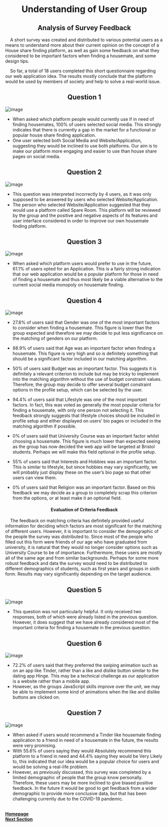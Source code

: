 <h1 align="center">Understanding of User Group</h1>

<h2 align="center">Analysis of Survey Feedback</h2>

<p>&nbsp;&nbsp;&nbsp;&nbsp;A short survey was created and distributed to various potential users as a means to understand more about their current opinion on the concept of a House share finding platform, as well as gain some feedback on what they considered to be important factors when finding a housemate, and some design tips.</p>

<p>&nbsp;&nbsp;&nbsp;&nbsp;So far, a total of 18 users completed this short questionnaire regarding our web application idea. The results mostly conclude that the platform would be used by members of society and help to solve a real-world issue.</p>

<h2 align="center">Question 1</h2>

![image](https://user-images.githubusercontent.com/74371711/116882465-62b4a600-ac1c-11eb-88c8-a13f2768eead.png)

- When asked which platform people would currently use if in need of finding housemates, 100% of users selected social media. This strongly indicates that there is currently a gap in the market for a functional or popular house share finding application.
- One user selected both Social Media and Website/Application, suggesting they would be inclined to use both platforms. Our aim is to make our platform more engaging and easier to use than house share pages on social media.

<h2 align="center">Question 2</h2>

![image](https://user-images.githubusercontent.com/74371711/116882613-90015400-ac1c-11eb-9902-b1a5b6a8165c.png)

- This question was interpreted incorrectly by 4 users, as it was only supposed to be answered by users who selected Website/Application.
- The person who selected Website/Application suggested that they would use a platform called Spare Room. This platform will be reviewed by the group and the positive and negative aspects of its features and user interface considered in order to improve our own housemate finding platform.


<h2 align="center">Question 3</h2>

![image](https://user-images.githubusercontent.com/74371711/116882696-a60f1480-ac1c-11eb-9bd6-447a7af96455.png)

- When asked which platform users would prefer to use in the future, 61.1% of users opted for an Application. This is a fairly strong indication that our web application would be a popular platform for those in need of finding a housemate and thus most likely be a viable alternative to the current social media monopoly on housemate finding.

<h2 align="center">Question 4</h2>

![image](https://user-images.githubusercontent.com/74371711/116882746-b4f5c700-ac1c-11eb-85c9-3d3bedaf85b1.png)

- 27.8% of users said that Gender was one of the most important factors to consider when finding a housemate. This figure is lower than the group expected and therefore we may decide to put less significance on the matching of genders on our platform.

- 88.9% of users said that Age was an important factor when finding a housemate. This figure is very high and so is definitely something that should be a significant factor included in our matching algorithm. 

- 50% of users said Budget was an important factor. This suggests it is definitely a relevant criterion to include but may be tricky to implement into the matching algorithm without the use of budget constraint values. Therefore, the group may decide to offer several budget constraint options in the profile setup, which can be selected by the user.

- 94.4% of users said that Lifestyle was one of the most important factors. In fact, this was voted as generally the most popular criteria for finding a housemate, with only one person not selecting it. This feedback strongly suggests that lifestyle choices should be included in profile setup and either displayed on users’ bio pages or included in the matching algorithm if possible.

- 0% of users said that University Course was an important factor whilst choosing a housemate. This figure is much lower than expected seeing as the group has now decided the web app will be targeted at Bristol students. Perhaps we will make this field optional in the profile setup. 

- 55% of users said that Interests and Hobbies was an important factor. This is similar to lifestyle, but since hobbies may vary significantly, we will probably just display these on the user’s bio page so that other users can view them.

- 0% of users said that Religion was an important factor. Based on this feedback we may decide as a group to completely scrap this criterion from the options, or at least make it an optional field.

<h4 align="center">Evaluation of Criteria Feedback</h4>

<p>&nbsp;&nbsp;&nbsp;&nbsp;The feedback on matching criteria has definitely provided useful information for deciding which factors are most significant for the matching of different users. However, it is important to consider the demographic of the people the survey was distributed to. Since most of the people who filled out this form were friends of our age who have graduated from university, it is natural that they would no longer consider options such as University Course to be of importance. Furthermore, these users are mostly all of the same age and from similar backgrounds. Perhaps for some more robust feedback and data the survey would need to be distributed to different demographics of students, such as first years and groups in sixth form. Results may vary significantly depending on the target audience.</p>

<h2 align="center">Question 5</h2>

![image](https://user-images.githubusercontent.com/74371711/116883023-0736e800-ac1d-11eb-8f60-1d85ba89d3c6.png)

- This question was not particularly helpful. It only received two responses, both of which were already listed in the previous question. However, it does suggest that we have already considered most of the important criteria for finding a housemate in the previous question.

<h2 align="center">Question 6</h2>

![image](https://user-images.githubusercontent.com/74371711/116883128-29c90100-ac1d-11eb-95bc-770a7dcb336d.png)

- 72.2% of users said that they preferred the swiping animation such as on an app like Tinder, rather than a like and dislike button similar to the dating app Hinge. This may be a technical challenge as our application is a website rather than a mobile app. 
- However, as the groups JavaScript skills improve over the unit, we may be able to implement some kind of animations when the like and dislike buttons are clicked on.

<h2 align="center">Question 7</h2>

![image](https://user-images.githubusercontent.com/74371711/116883242-49602980-ac1d-11eb-8d78-70af0c8b0e17.png)

- When asked if users would recommend a Tinder like housemate finding application to a friend in need of a housemate in the future, the results were very promising.
- With 55.6% of users saying they would Absolutely recommend this platform to a friend in need and 44.4% saying they would be Very Likely to, this indicated that our idea would be a popular choice for users and would be solving a real-life problem.
- However, as previously discussed, this survey was completed by a limited demographic of people that the group know personally. Therefore, these users may be more inclined to give biased positive feedback. In the future it would be good to get feedback from a wider demographic to provide more conclusive data, but that has been challenging currently due to the COVID-19 pandemic.


<br>
<a href="https://github.com/JaiRanchod/Desk-10-Software-Engineering-Group-Project">
<b>Homepage</b></a>
<br>
<a href="https://github.com/JaiRanchod/Desk-10-Software-Engineering-Group-Project/blob/develop/Documentation%20Notes/Wireframes%20and%20interaction%20flow%20diagrams.md">
<b>Next Section</b></a>















